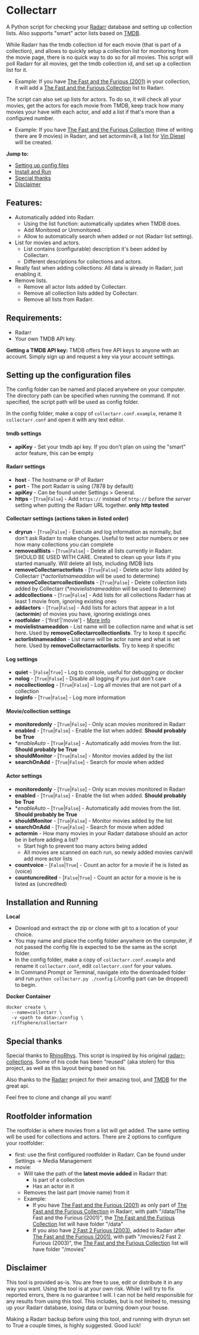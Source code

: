# Collectarr

A Python script for checking your [Radarr](https://radarr.video/) database and setting up collection lists.
Also supports "smart" actor lists based on [TMDB](https://www.themoviedb.org/).

While Radarr has the tmdb collection id for each movie (that is part of a collection), and allows to quickly setup a collection list for monitoring from the movie page, there is no quick way to do so for all movies.
This script will poll Radarr for all movies, get the tmdb collection id, and set up a collection list for it.

- Example: If you have [The Fast and the Furious (2001)](https://www.themoviedb.org/movie/9799-the-fast-and-the-furious) in your collection, it will add a [The Fast and the Furious Collection](https://www.themoviedb.org/collection/9485?language=en-US) list to Radarr.

The script can also set up lists for actors. To do so, it will check all your movies, get the actors for each movie from TMDB, keep track how many movies your have with each actor, and add a list if that's more than a configured number.

- Example: If you have [The Fast and the Furious Collection](https://www.themoviedb.org/collection/9485?language=en-US) (time of writing there are 9 movies) in Radarr, and set actormin=8, a list for [Vin Diesel](https://www.themoviedb.org/person/12835-vin-diesel?language=en-US) will be created.

**Jump to:**
- [Setting up config files](https://github.com/RiffSphere/Collectarr#setting-up-the-configuration-files)
- [Install and Run](https://github.com/RiffSphere/Collectarr#installation-and-running)
- [Special thanks](https://github.com/RiffSphere/Collectarr#special-thanks)
- [Disclaimer](https://github.com/RiffSphere/Collectarr#disclaimer)
 
## Features:
- Automatically added into Radarr.
    - Using the list function: automatically updates when TMDB does.
    - Add Monitored _or_ Unmonitored.
    - Allow to automatically search when added or not (Radarr list setting).
- List for movies and actors.
    - List contains (configurable) description it's been added by Collectarr.
    - Different descriptions for collections and actors.
- Really fast when adding collections: All data is already in Radarr, just enabling it.
- Remove lists.
    - Remove all actor lists added by Collectarr.
    - Remove all collection lists added by Collectarr.
    - Remove all lists from Radarr.

## Requirements:
- Radarr
- Your own TMDB API key.
  
**Getting a TMDB API key:** TMDB offers free API keys to anyone with an account. Simply sign up and request a key via your account settings.
  
## Setting up the configuration files

The config folder can be named and placed anywhere on your computer.
The directory path can be specified when running the command.
If not specified, the script path will be used as config folder.

In the config folder, make a copy of `collectarr.conf.example`, rename it `collectarr.conf` and open it with any text editor.

#### tmdb settings
- **apiKey** - Set your tmdb api key. If you don't plan on using the "smart" actor feature, this can be empty

#### Radarr settings
- **host** - The hostname or IP of Radarr
- **port** - The port Radarr is using (7878 by default)
- **apiKey** - Can be found under Settings > General.
- **https** - [`True`|`False`] - Add `https://` instead of `http://` before the _server_ setting when putting the Radarr URL together. **only http tested**

#### Collectarr settings (actions taken in listed order)
- **dryrun** - [`True`|`False`] - Execute and log information as normally, but don't ask Radarr to make changes. Useful to test actor numbers or see how many collections you can complete
- **removealllists** - [`True`|`False`] - Delete all lists currently in Radarr. SHOULD BE USED WITH CARE. Created to clean up your lists if you started manually. Will delete all lists, including IMDB lists
- **removeCollectarractorlists** - [`True`|`False`] - Delete actor lists added by Collectarr (**actorlistnameaddon* will be used to determine)
- **removeCollectarrcollectionlists** - [`True`|`False`] - Delete collection lists added by Collectarr (**movielistnameaddon* will be used to determine)
- **addcollections** - [`True`|`False`] - Add lists for all collections Radarr has at least 1 movie from, ignoring existing ones
- **addactors** - [`True`|`False`] - Add lists for actors that appear in a lot (**actormin**) of movies you have, ignoring existings ones
- **rootfolder** - ['first'|'movie'] - [More info](https://github.com/RiffSphere/Collectarr#rootfolder-information)
- **movielistnameaddon** - List name will be collection name and what is set here. Used by **removeCollectarrcollectionlists**. Try to keep it specific
- **actorlistnameaddon** - List name will be actor name and what is set here. Used by **removeCollectarractorlists**. Try to keep it specific

#### Log settings
- **quiet** - [`False`|`True`] - Log to console, useful for debugging or docker
- **nolog** - [`True`|`False`] - Disable all logging if you just don't care
- **nocollectionlog** - [`True`|`False`] - Log all movies that are not part of a collection
- **loginfo** - [`True`|`False`] - Log more information

#### Movie/collection settings
- **monitoredonly** - [`True`|`False`] - Only scan movies monitored in Radarr
- **enabled** - [`True`|`False`] - Enable the list when added. **Should probably be True**
- **enableAuto* - [`True`|`False`] - Automatically add movies from the list. **Should probably be True**
- **shouldMonitor** - [`True`|`False`] - Monitor movies added by the list
- **searchOnAdd** - [`True`|`False`] - Search for movie when added

#### Actor settings
- **monitoredonly** - [`True`|`False`] - Only scan movies monitored in Radarr
- **enabled** - [`True`|`False`] - Enable the list when added. **Should probably be True**
- **enableAuto* - [`True`|`False`] - Automatically add movies from the list. **Should probably be True**
- **shouldMonitor** - [`True`|`False`] - Monitor movies added by the list
- **searchOnAdd** - [`True`|`False`] - Search for movie when added
- **actormin** - How many movies in your Radarr database should an actor be in before adding a list?
    -  Start high to prevent too many actors being added
    -  All movies are scanned on each run, so newly added movies can/will add more actor lists
- **countvoice** - [`False`|`True`] - Count an actor for a movie if he is listed as (voice)
- **countuncredited** - [`False`|`True`] - Count an actor for a movie is he is listed as (uncredited)

## Installation and Running
**Local**
- Download and extract the zip or clone with git to a location of your choice.
- You may name and place the config folder anywhere on the computer, if not passed the config file is expected to be the same as the script folder.
- In the config folder, make a copy of `collectarr.conf.example` and rename it `collectarr.conf`, edit `collectarr.conf` for your values.
- In Command Prompt or Terminal, navigate into the downloaded folder and run `python collectarr.py ./config` (./config part can be dropped) to begin.

**Docker Container** 
```
docker create \
  --name=collectarr \
  -v <path to data>:/config \
  riffsphere/collectarr
```

## Special thanks
Special thanks to [RhinoRhys](https://github.com/RhinoRhys). This script is inspired by his original [radarr-collections](https://github.com/RhinoRhys/radarr-collections).
Some of his code has been "reused" (aka stolen) for this project, as well as this layout being based on his.

Also thanks to the [Radarr](https://radarr.video/) project for their amazing tool, and [TMDB](https://www.themoviedb.org/) for the great api.

Feel free to clone and change all you want!

## Rootfolder information
The rootfolder is where movies from a list will get added.
The same setting will be used for collections and actors.
There are 2 options to configure your rootfolder:
- first: use the first configured rootfolder in Radarr. Can be found under Settings -> Media Management
- movie:
    - Will take the path of the **latest movie added** in Radarr that:
        - Is part of a collection
        - Has an actor in it
    - Removes the last part (movie name) from it
    - Example:
        - If you have [The Fast and the Furious (2001)](https://www.themoviedb.org/movie/9799-the-fast-and-the-furious) as only part of [The Fast and the Furious Collection](https://www.themoviedb.org/collection/9485?language=en-US) in Radarr, with path "/data/The Fast and the Furious (2001)", the [The Fast and the Furious Collection](https://www.themoviedb.org/collection/9485?language=en-US) list will have folder "/data"
        - If you also have [2 Fast 2 Furious (2003)](https://www.themoviedb.org/movie/584-2-fast-2-furious), added to Radarr after [The Fast and the Furious (2001)](https://www.themoviedb.org/movie/9799-the-fast-and-the-furious), with path "/movies/2 Fast 2 Furious (2003)", the [The Fast and the Furious Collection](https://www.themoviedb.org/collection/9485?language=en-US) list will have folder "/movies"

## Disclaimer

This tool is provided as-is. You are free to use, edit or distribute it in any way you want.
Using the tool is at your own risk.
While I will try to fix reported errors, there is no guarantee I will.
I can not be held responsible for any results from using this tool.
This includes, but is not limited to, messing up your Radarr database, losing data or burning down your house.

Making a Radarr backup before using this tool, and running with dryrun set to True a couple times, is highly suggested.
Good luck!
